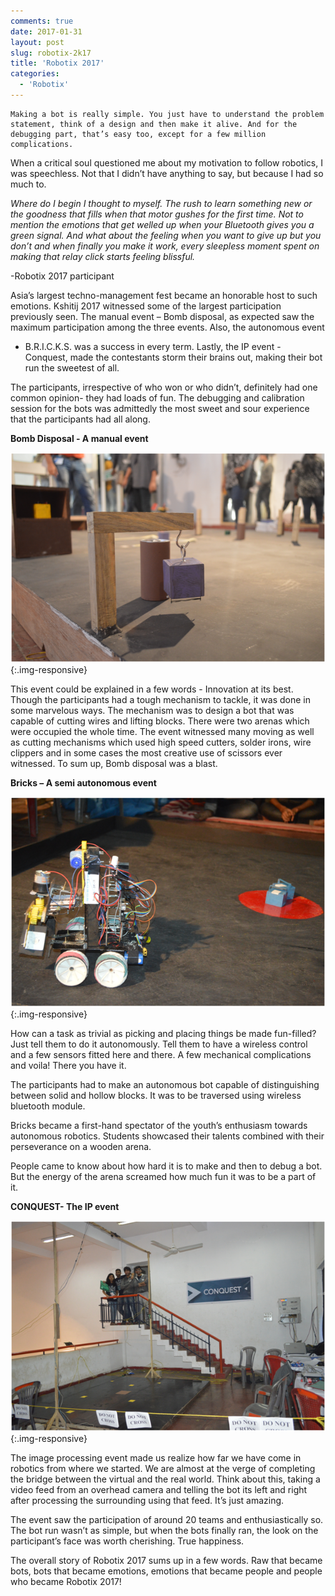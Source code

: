 ```yaml
---
comments: true
date: 2017-01-31
layout: post
slug: robotix-2k17
title: 'Robotix 2017'
categories:
  - 'Robotix'
---
```


```
Making a bot is really simple. You just have to understand the problem
statement, think of a design and then make it alive. And for the
debugging part, that’s easy too, except for a few million complications.
```

When a critical soul questioned me about my motivation to follow
robotics, I was speechless. Not that I didn’t have anything to say,
but because I had so much to. 

_Where do I begin I thought to myself. The rush to learn something new or
the goodness that fills when that motor gushes for the first time. Not
to mention the emotions that get welled up when your Bluetooth gives you
a green signal. And what about the feeling when you want to give up but
you don’t and when finally you make it work, every sleepless moment
spent on making that relay click starts feeling blissful._ 

-Robotix 2017 participant

Asia’s largest techno-management fest became an honorable host to such
emotions. Kshitij 2017 witnessed some of the largest participation
previously seen. The manual event – Bomb disposal, as expected saw the
maximum participation among the three events. Also, the autonomous event
- B.R.I.C.K.S. was a success in every term. Lastly, the IP event -
Conquest, made the contestants storm their brains out, making their bot
run the sweetest of all. 

The participants, irrespective of who won or who didn’t, definitely had
one common opinion- they had loads of fun. The debugging and calibration
session for the bots was admittedly the most sweet and sour experience
that the participants had all along. 

**Bomb Disposal - A manual event**

![Bomb Disposal](/img/blog/2017/fest/1.jpg){:.img-responsive}

This event could be explained in a few words - Innovation at its best.
Though the participants had a tough mechanism to tackle, it was done in
some marvelous ways. The mechanism was to design a bot that was capable
of cutting wires and lifting blocks. There were two arenas which were
occupied the whole time. The event witnessed many moving as well as
cutting mechanisms which used high speed cutters, solder irons, wire
clippers and in some cases the most creative use of scissors ever
witnessed. To sum up, Bomb disposal was a blast. 

**Bricks – A semi autonomous event**

![BRICKS](/img/blog/2017/fest/2.jpg){:.img-responsive}

How can a task as trivial as picking and placing things be made
fun-filled? Just tell them to do it autonomously. Tell them to have a
wireless control and a few sensors fitted here and there. A few
mechanical complications and voila! There you have it. 

The participants had to make an autonomous bot capable of distinguishing
between solid and hollow blocks. It was to be traversed using wireless
bluetooth module. 

Bricks became a first-hand spectator of the youth’s enthusiasm towards
autonomous robotics. Students showcased their talents combined with their
perseverance on a wooden arena. 

People came to know about how hard it is to make and then to debug a bot.
But the energy of the arena screamed how much fun it was to be a part of
it. 

**CONQUEST- The IP event**

![CONQUEST](/img/blog/2017/fest/3.jpg){:.img-responsive}

The image processing event made us realize how far we have come in
robotics from where we started. We are almost at the verge of completing
the bridge between the virtual and the real world. Think about this,
taking a video feed from an overhead camera and telling the bot its left
and right after processing the surrounding using that feed. It’s just
amazing. 

The event saw the participation of around 20 teams and enthusiastically
so. The bot run wasn’t as simple, but when the bots finally ran, the look
on the participant’s face was worth cherishing. True happiness. 

The overall story of Robotix 2017 sums up in a few words. Raw that became
bots, bots that became emotions, emotions that became people and people
who became Robotix 2017!
